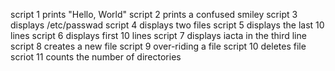 script 1 prints "Hello, World"
script 2 prints a confused smiley
script 3 displays /etc/passwad
script 4 displays two files
script 5 displays the last 10 lines
script 6 displays first 10 lines 
script 7 displays iacta in the third line
script 8 creates a new file
script 9 over-riding a file
script 10 deletes file
scriot 11 counts the number of directories

